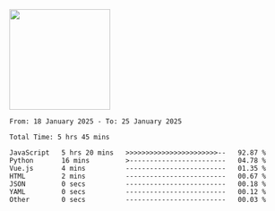 <img height="180em" src="https://github-readme-stats-eight-theta.vercel.app/api?username=bkundev&show_icons=true&theme=radical&include_all_commits=true&count_private=true"/>
<!--START_SECTION:waka-->

```all_time
From: 18 January 2025 - To: 25 January 2025

Total Time: 5 hrs 45 mins

JavaScript   5 hrs 20 mins   >>>>>>>>>>>>>>>>>>>>>>>--   92.87 %
Python       16 mins         >------------------------   04.78 %
Vue.js       4 mins          -------------------------   01.35 %
HTML         2 mins          -------------------------   00.67 %
JSON         0 secs          -------------------------   00.18 %
YAML         0 secs          -------------------------   00.12 %
Other        0 secs          -------------------------   00.03 %
```

<!--END_SECTION:waka-->